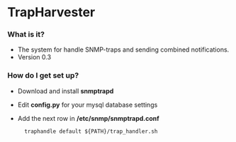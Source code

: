 # TrapHarvester #

### What is it? ###

* The system for handle SNMP-traps and sending combined notifications.
* Version 0.3

### How do I get set up? ###

* Download and install **snmptrapd**
* Edit **config.py** for your mysql database settings
* Add the next row in **/etc/snmp/snmptrapd.conf**
        
        traphandle default ${PATH}/trap_handler.sh